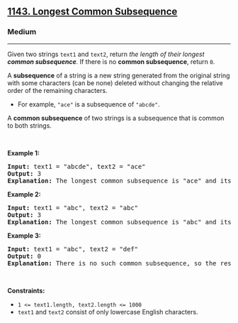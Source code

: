 <h2><a href="https://leetcode.com/problems/longest-common-subsequence/">1143. Longest Common Subsequence</a></h2><h3>Medium</h3><hr><div style="user-select: auto;"><p style="user-select: auto;">Given two strings <code style="user-select: auto;">text1</code> and <code style="user-select: auto;">text2</code>, return <em style="user-select: auto;">the length of their longest <strong style="user-select: auto;">common subsequence</strong>. </em>If there is no <strong style="user-select: auto;">common subsequence</strong>, return <code style="user-select: auto;">0</code>.</p>

<p style="user-select: auto;">A <strong style="user-select: auto;">subsequence</strong> of a string is a new string generated from the original string with some characters (can be none) deleted without changing the relative order of the remaining characters.</p>

<ul style="user-select: auto;">
	<li style="user-select: auto;">For example, <code style="user-select: auto;">"ace"</code> is a subsequence of <code style="user-select: auto;">"abcde"</code>.</li>
</ul>

<p style="user-select: auto;">A <strong style="user-select: auto;">common subsequence</strong> of two strings is a subsequence that is common to both strings.</p>

<p style="user-select: auto;">&nbsp;</p>
<p style="user-select: auto;"><strong style="user-select: auto;">Example 1:</strong></p>

<pre style="user-select: auto;"><strong style="user-select: auto;">Input:</strong> text1 = "abcde", text2 = "ace" 
<strong style="user-select: auto;">Output:</strong> 3  
<strong style="user-select: auto;">Explanation:</strong> The longest common subsequence is "ace" and its length is 3.
</pre>

<p style="user-select: auto;"><strong style="user-select: auto;">Example 2:</strong></p>

<pre style="user-select: auto;"><strong style="user-select: auto;">Input:</strong> text1 = "abc", text2 = "abc"
<strong style="user-select: auto;">Output:</strong> 3
<strong style="user-select: auto;">Explanation:</strong> The longest common subsequence is "abc" and its length is 3.
</pre>

<p style="user-select: auto;"><strong style="user-select: auto;">Example 3:</strong></p>

<pre style="user-select: auto;"><strong style="user-select: auto;">Input:</strong> text1 = "abc", text2 = "def"
<strong style="user-select: auto;">Output:</strong> 0
<strong style="user-select: auto;">Explanation:</strong> There is no such common subsequence, so the result is 0.
</pre>

<p style="user-select: auto;">&nbsp;</p>
<p style="user-select: auto;"><strong style="user-select: auto;">Constraints:</strong></p>

<ul style="user-select: auto;">
	<li style="user-select: auto;"><code style="user-select: auto;">1 &lt;= text1.length, text2.length &lt;= 1000</code></li>
	<li style="user-select: auto;"><code style="user-select: auto;">text1</code> and <code style="user-select: auto;">text2</code> consist of only lowercase English characters.</li>
</ul>
</div>